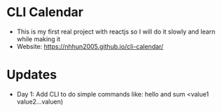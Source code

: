 # CLI Calendar 
+ This is my first real project with reactjs so I will do it slowly and learn while making it
+ Website: https://nhhun2005.github.io/cli-calendar/
# Updates 
+ Day 1: Add CLI to do simple commands like: hello <name> and sum <value1 value2...valuen)
